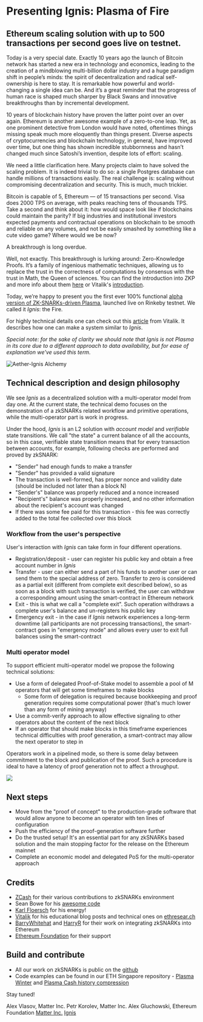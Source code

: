 # Presenting Ignis: Plasma of Fire

## Ethereum scaling solution with up to 500 transactions per second goes live on testnet.


Today is a very special date. Exactly 10 years ago the launch of Bitcoin network has started a new era in technology and economics, leading to the creation of a mindblowing multi-billion dollar industry and a huge paradigm shift in people’s minds: the spirit of decentralization and radical self-ownership is here to stay. It is remarkable how powerful and world-changing a single idea can be. And it’s a great reminder that the progress of human race is shaped much sharper by Black Swans and innovative breakthroughs than by incremental development.

10 years of blockchain history have proven the latter point over an over again. Ethereum is another awesome example of a zero-to-one leap. Yet, as one prominent detective from London would have noted, oftentimes things missing speak much more eloquently than things present. Diverse aspects of cryptocurrencies and blockchain technology, in general, have improved over time, but one thing has shown incredible stubbornness and hasn’t changed much since Satoshi’s invention, despite lots of effort: scaling.

We need a little clarification here. Many projects claim to have solved the scaling problem. It is indeed trivial to do so: a single Postgres database can handle millions of transactions easily. The real challenge is: scaling without compromising decentralization and security. This is much, much trickier.

Bitcoin is capable of 5, Ethereum —  of 15 transactions per second. Visa does 2000 TPS on average, with peaks reaching tens of thousands TPS. Take a second and think about it: how would space look like if blockchains could maintain the parity? If big industries and institutional investors expected payments and contractual operations on blockchain to be smooth and reliable on any volumes, and not be easily smashed by something like a cute video game? Where would we be now?

A breakthrough is long overdue.

Well, not exactly. This breakthrough is lurking around: Zero-Knowledge Proofs. It’s a family of ingenious mathematic techniques, allowing us to replace the trust in the correctness of computations by consensus with the trust in Math, the Queen of sciences. You can find the introduction into ZKP and more info about them [here](https://github.com/gluk64/awesome-zero-knowledge-proofs) or Vitalik's [introduction](https://medium.com/@VitalikButerin/zk-snarks-under-the-hood-b33151a013f6).

Today, we’re happy to present you the first ever 100% functional [alpha version of ZK-SNARKs-driven Plasma](https://ignis.thematter.io/#/wallet), launched live on Rinkeby testnet. We called it *Ignis*: the Fire.

For highly technical details one can check out this [article](https://ethresear.ch/t/on-chain-scaling-to-potentially-500-tx-sec-through-mass-tx-validation/3477) from Vitalik. It describes how one can make a system similar to *Ignis*. 

*Special note: for the sake of clarity we should note that Ignis is not Plasma in its core due to a different approach to data availability, but for ease of explanation we've used this term.*

![Aether-Ignis Alchemy](https://i.imgur.com/GmOvzt0.png)

## Technical description and design philosophy

We see *Ignis* as a decentralized solution with a multi-operator model from day one. At the current state, the technical demo focuses on the demonstration of a zkSNARKs related workflow and primitive operations, while the multi-operator part is work in progress.

Under the hood, *Ignis* is an L2 solution with *account model* and *verifiable* state transitions. We call "the state" a current balance of all the accounts, so in this case, verifiable state transition means that for every transaction between accounts, for example, following checks are performed and proved by zkSNARK:

- "Sender" had enough funds to make a transfer
- "Sender" has provided a valid signature
- The transaction is well-formed, has proper nonce and validity date (should be included not later than a block N)
- "Sender's" balance was properly reduced and a nonce increased
- "Recipient's" balance was properly increased, and no other information about the recipient's account was changed
- If there was some fee paid for this transaction - this fee was correctly added to the total fee collected over this block

### Workflow from the user's perspective

User's interaction with *Ignis* can take form in four different operations.

- Registration/deposit - user can register his public key and obtain a free account number in *Ignis*
- Transfer - user can either send a part of his funds to another user or can send them to the special address of zero. Transfer to zero is considered as a partial exit (different from complete exit described below), so as soon as a block with such transaction is verified, the user can withdraw a corresponding amount using the smart-contract in Ethereum network
- Exit - this is what we call a "complete exit". Such operation withdraws a complete user's balance and un-registers his public key
- Emergency exit - in the case if *Ignis* network experiences a long-term downtime (all participants are not processing transactions), the smart-contract goes in "emergency mode" and allows every user to exit full balances using the smart-contract

### Multi operator model

To support efficient multi-operator model we propose the following technical solutions:

- Use a form of delegated Proof-of-Stake model to assemble a pool of M operators that will get some timeframes to make blocks
    - Some form of delegation is required because bookkeeping and proof generation requires some computational power (that's much lower than any form of mining anyway)
- Use a commit-verify approach to allow effective signaling to other operators about the content of the next block
- If an operator that should make blocks in this timeframe experiences technical difficulties with proof generation, a smart-contract may allow the next operator to step in

Operators work in a pipelined mode, so there is some delay between commitment to the block and publication of the proof. Such a procedure is ideal to have a latency of proof generation not to affect a throughput.

![](https://i.imgur.com/fCBqdXA.jpg)

## Next steps
- Move from the "proof of concept" to the production-grade software that would allow anyone to become an operator with ten lines of configuration
- Push the efficiency of the proof-generation software further
- Do the trusted setup! It's an essential part for any zkSNARKs based solution and the main stopping factor for the release on the Ethereum mainnet
- Complete an economic model and delegated PoS for the multi-operator approach

## Credits
- [ZCash](https://z.cash) for their various contributions to zkSNARKs environment
- Sean Bowe for his [awesome code](https://github.com/zkcrypto/bellman)
- [Karl Floersch](https://karl.tech) for his energy!
- [Vitalik](https://vitalik.ca) for his educational blog posts and technical ones on [ethresear.ch](https://ethresear.ch) 
- [BarryWhitehat](https://github.com/barryWhiteHat) and [HarryR](https://github.com/HarryR) for their work on integrating zkSNARKs into Ethereum
- [Ethereum Foundation](https://www.ethereum.org/foundation) for their support


## Build and contribute
- All our work on zkSNARKs is public on the [github](https://github.com/matterinc)
- Code examples can be found in our ETH Singapore repository - [Plasma Winter](https://github.com/matterinc/plasma-winter) and [Plasma Cash history compression](https://github.com/matterinc/plasma_cash_history_snark)

Stay tuned!

Alex Vlasov, Matter Inc.
Petr Korolev, Matter Inc.
Alex Gluchowski, Ethereum Foundation
[Matter Inc.](https://thematter.io/) 
[Ignis](https://ignis.thematter.io/#/wallet)

